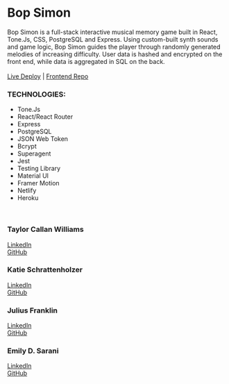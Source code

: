 # Bop Simon
Bop Simon is a full-stack interactive musical memory game built in React, Tone.Js, CSS, PostgreSQL and Express. Using custom-built synth sounds and game logic, Bop Simon guides the player through randomly generated melodies of increasing difficulty. User data is hashed and encrypted on the front end, while data is aggregated in SQL on the back. 
<br><br>
[Live Deploy](https://bop-simon-prod.netlify.app) | [Frontend Repo](https://github.com/bop-simon/bop-simon-frontend)
<br>
### TECHNOLOGIES:
* Tone.Js
* React/React Router
* Express
* PostgreSQL
* JSON Web Token
* Bcrypt
* Superagent 
* Jest
* Testing Library
* Material UI
* Framer Motion
* Netlify
* Heroku
<br>

### Taylor Callan Williams
[LinkedIn](https://www.linkedin.com/in/taylor-c-williams/)
<br>
[GitHub](https://github.com/taylor-c-williams)

### Katie Schrattenholzer
[LinkedIn](https://www.linkedin.com/in/k-schrattenholzer/)
<br>
[GitHub](https://github.com/k-schrattenholzer)

### Julius Franklin
[LinkedIn](https://www.linkedin.com/in/juliusfranklin88/)
<br>
[GitHub](https://github.com/coding-neophyte)

### Emily D. Sarani
[LinkedIn](https://www.linkedin.com/in/emily-sarani/)
<br>
[GitHub](https://github.com/EmilyDSarani)
